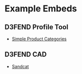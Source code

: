 # Example Embeds


## D3FEND Profile Tool

 - [Simple Product Categories](https://d3fend.github.io/dew/examples/profile/simple_product_categories/)
 
 ## D3FEND CAD
 - [Sandcat](https://d3fend.github.io/dew/examples/cad/sandcat/)
